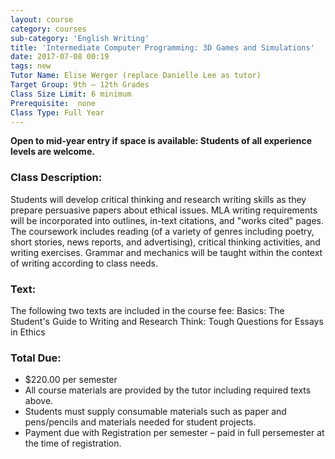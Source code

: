 ```yaml
---
layout: course
category: courses
sub-category: 'English Writing'
title: 'Intermediate Computer Programming: 3D Games and Simulations'
date: 2017-07-08 00:19
tags: new
Tutor Name: Elise Werger (replace Danielle Lee as tutor)Target Group: 9th – 12th GradesClass Size Limit: 6 minimumPrerequisite:  noneClass Type: Full Year
---
```

**Open to mid-year entry if space is available: Students of all experience levels are welcome.**### Class Description: 
Students will develop critical thinking and research writing skills as they prepare persuasive papers about ethical issues. MLA writing requirements will be incorporated into outlines, in-text citations, and "works cited" pages. The coursework includes reading (of a variety of genres including poetry, short stories, news reports, and advertising), critical thinking activities, and writing exercises. Grammar and mechanics will be taught within the context of writing according to class needs.

### Text:The following two texts are included in the course fee:Basics: The Student's Guide to Writing and ResearchThink: Tough Questions for Essays in Ethics### Total Due:* $220.00 per semester* All course materials are provided by the tutor includingrequired texts above.* Students must supply consumable materials such as paper andpens/pencils and materials needed for student projects.* Payment due with Registration per semester – paid in full persemester at the time of registration.